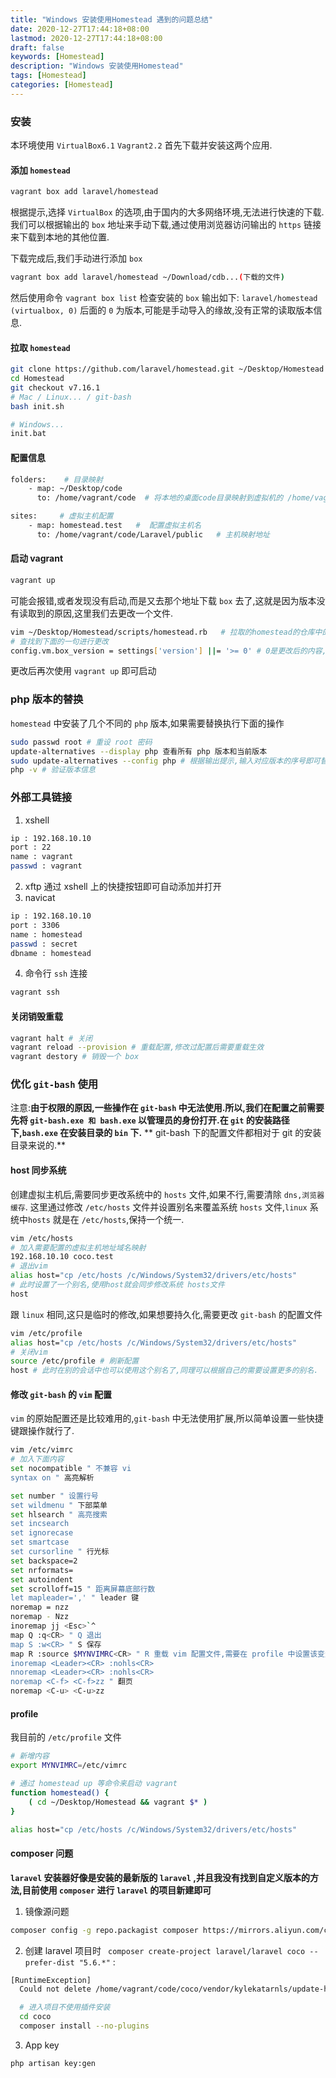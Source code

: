 ```yaml
---
title: "Windows 安装使用Homestead 遇到的问题总结"
date: 2020-12-27T17:44:18+08:00
lastmod: 2020-12-27T17:44:18+08:00
draft: false
keywords: [Homestead]
description: "Windows 安装使用Homestead"
tags: [Homestead]
categories: [Homestead]
---
```


### 安装

本环境使用 `VirtualBox6.1` `Vagrant2.2` 首先下载并安装这两个应用.

#### 添加 `homestead`

```bash
vagrant box add laravel/homestead
```

根据提示,选择 `VirtualBox` 的选项,由于国内的大多网络环境,无法进行快速的下载.我们可以根据输出的 `box` 地址来手动下载,通过使用浏览器访问输出的 `https` 链接来下载到本地的其他位置.

下载完成后,我们手动进行添加 `box`

```bash
vagrant box add laravel/homestead ~/Download/cdb...(下载的文件)
```

然后使用命令 `vagrant box list` 检查安装的 `box`
输出如下: `laravel/homestead (virtualbox, 0)` 后面的 `0` 为版本,可能是手动导入的缘故,没有正常的读取版本信息.

#### 拉取 `homestead`

```bash
git clone https://github.com/laravel/homestead.git ~/Desktop/Homestead
cd Homestead
git checkout v7.16.1
# Mac / Linux... / git-bash
bash init.sh

# Windows...
init.bat
```

#### 配置信息

```bash
folders:    # 目录映射
    - map: ~/Desktop/code
      to: /home/vagrant/code  # 将本地的桌面code目录映射到虚拟机的 /home/vagrant/code中

sites:     # 虚拟主机配置
    - map: homestead.test   #  配置虚拟主机名
      to: /home/vagrant/code/Laravel/public   # 主机映射地址
```

#### 启动 vagrant

```bash
vagrant up
```

可能会报错,或者发现没有启动,而是又去那个地址下载 `box` 去了,这就是因为版本没有读取到的原因,这里我们去更改一个文件.

```bash
vim ~/Desktop/Homestead/scripts/homestead.rb   # 拉取的homestead的仓库中的文件
# 查找到下面的一句进行更改
config.vm.box_version = settings['version'] ||= '>= 0' # 0是更改后的内容,因为输出的版本是0.

```

更改后再次使用 `vagrant up` 即可启动

### php 版本的替换

`homestead` 中安装了几个不同的 `php` 版本,如果需要替换执行下面的操作

```bash
sudo passwd root # 重设 root 密码
update-alternatives --display php 查看所有 php 版本和当前版本
sudo update-alternatives --config php # 根据输出提示,输入对应版本的序号即可替换
php -v # 验证版本信息
```

### 外部工具链接

1. xshell

```bash
ip : 192.168.10.10
port : 22
name : vagrant
passwd : vagrant
```

2. xftp 通过 xshell 上的快捷按钮即可自动添加并打开
3. navicat

```bash
ip : 192.168.10.10
port : 3306
name : homestead
passwd : secret
dbname : homestead
```

4. 命令行 `ssh` 连接

```bash
vagrant ssh
```

#### 关闭销毁重载

```bash
vagrant halt # 关闭
vagrant reload --provision # 重载配置,修改过配置后需要重载生效
vagrant destory # 销毁一个 box
```

### 优化 `git-bash` 使用

注意:**由于权限的原因,一些操作在 `git-bash` 中无法使用.所以,我们在配置之前需要先将 `git-bash.exe 和 bash.exe` 以管理员的身份打开.在 `git` 的安装路径下,`bash.exe` 在安装目录的 `bin` 下.**
** git-bash 下的配置文件都相对于 git 的安装目录来说的.**

#### host 同步系统

创建虚拟主机后,需要同步更改系统中的 `hosts` 文件,如果不行,需要清除 `dns,浏览器缓存`.
这里通过修改 `/etc/hosts` 文件并设置别名来覆盖系统 `hosts` 文件,`linux` 系统中`hosts` 就是在 `/etc/hosts`,保持一个统一.

```bash
vim /etc/hosts
# 加入需要配置的虚拟主机地址域名映射
192.168.10.10 coco.test
# 退出vim
alias host="cp /etc/hosts /c/Windows/System32/drivers/etc/hosts"
# 此时设置了一个别名,使用host就会同步修改系统 hosts文件
host
```

跟 `linux` 相同,这只是临时的修改,如果想要持久化,需要更改 `git-bash` 的配置文件

```bash
vim /etc/profile
alias host="cp /etc/hosts /c/Windows/System32/drivers/etc/hosts"
# 关闭vim
source /etc/profile # 刷新配置
host # 此时在别的会话中也可以使用这个别名了,同理可以根据自己的需要设置更多的别名.
```

#### 修改 `git-bash` 的 `vim` 配置

`vim` 的原始配置还是比较难用的,`git-bash` 中无法使用扩展,所以简单设置一些快捷键跟操作就行了.

```bash
vim /etc/vimrc
# 加入下面内容
set nocompatible " 不兼容 vi
syntax on " 高亮解析

set number " 设置行号
set wildmenu " 下部菜单
set hlsearch " 高亮搜索
set incsearch
set ignorecase
set smartcase
set cursorline " 行光标
set backspace=2
set nrformats=
set autoindent
set scrolloff=15 " 距离屏幕底部行数
let mapleader=',' " leader 键
noremap = nzz
noremap - Nzz
inoremap jj <Esc>`^
map Q :q<CR> " Q 退出
map S :w<CR> " S 保存
map R :source $MYNVIMRC<CR> " R 重载 vim 配置文件,需要在 profile 中设置该变量
inoremap <Leader><CR> :nohls<CR>
nnoremap <Leader><CR> :nohls<CR>
noremap <C-f> <C-f>zz " 翻页
noremap <C-u> <C-u>zz

```

#### profile

我目前的 `/etc/profile` 文件

```bash
# 新增内容
export MYNVIMRC=/etc/vimrc

# 通过 homestead up 等命令来启动 vagrant
function homestead() {
    ( cd ~/Desktop/Homestead && vagrant $* )
}

alias host="cp /etc/hosts /c/Windows/System32/drivers/etc/hosts"

```
#### composer 问题
**`laravel` 安装器好像是安装的最新版的 `laravel` ,并且我没有找到自定义版本的方法,目前使用 `composer` 进行 `laravel` 的项目新建即可**
1. 镜像源问题
```bash
composer config -g repo.packagist composer https://mirrors.aliyun.com/composer/
```
2. 创建 laravel 项目时 ` composer create-project laravel/laravel coco --prefer-dist "5.6.*"` :
```bash
[RuntimeException]                                                                            
  Could not delete /home/vagrant/code/coco/vendor/kylekatarnls/update-helper/src/UpdateHelper:

  # 进入项目不使用插件安装
  cd coco 
  composer install --no-plugins
```
3. App key 
```bash
php artisan key:gen
```

